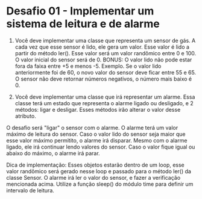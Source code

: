 # Desafio 01 - Implementar um sistema de leitura e de alarme

1. Você deve implementar uma classe que representa um sensor de gás. A cada vez que esse sensor é lido, ele gera um valor. Esse valor é lido a partir do método ler(). Esse valor será um valor randômico entre 0 e 100. O valor inicial do sensor será de 0. BONUS: O valor lido não pode estar fora da faixa entre +5 e menos -5. Exemplo. Se o valor lido anteriormente foi de 60, o novo valor do sensor deve ficar entre 55 e 65. O sensor não deve retornar números negativos, o número mais baixo é 0.

2. Você deve implementar uma classe que irá representar um alarme. Essa classe terá um estado que representa o alarme ligado ou desligado, e 2 métodos: ligar e desligar. Esses métodos irão alterar o valor desse atributo.

O desafio será "ligar" o sensor com o alarme. O alarme terá um valor máximo de leitura do sensor. Caso o valor lido do sensor seja maior que esse valor máximo permitito, o alarme irá disparar. Mesmo com o alarme ligado, ele irá continuar lendo valores do sensor. Caso o valor fique igual ou abaixo do máximo, o alarme irá parar.

Dica de implementação: Esses objetos estarão dentro de um loop, esse valor randômico será gerado nesse loop e passado para o método ler() da classe Sensor. O alarme irá ler o valor do sensor, e fazer a verificação mencionada acima. Utilize a função sleep() do módulo time para definir um intervalo de leitura.
